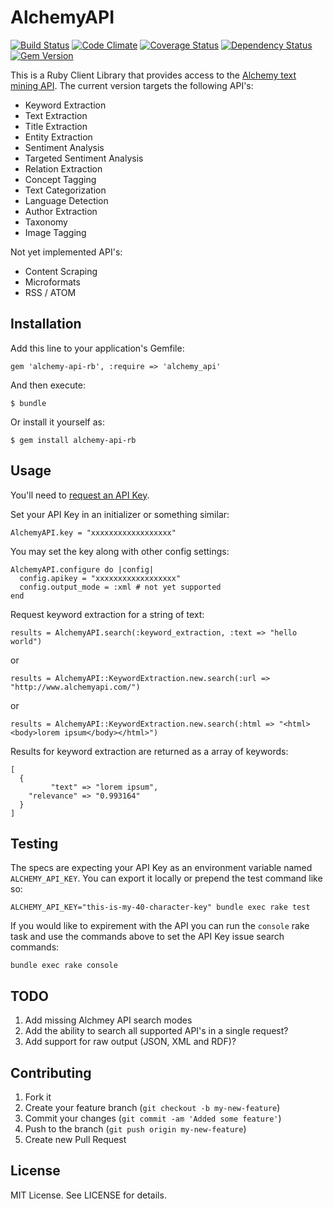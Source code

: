 # AlchemyAPI

[![Build Status](https://secure.travis-ci.org/technekes/alchemy-api-rb.png?branch=master)](http://travis-ci.org/technekes/alchemy-api-rb)
[![Code Climate](https://codeclimate.com/github/technekes/alchemy-api-rb.png)](https://codeclimate.com/github/technekes/alchemy-api-rb)
[![Coverage Status](https://img.shields.io/coveralls/technekes/alchemy-api-rb.svg)](https://coveralls.io/r/technekes/alchemy-api-rb)
[![Dependency Status](https://gemnasium.com/connexio-labs/omniauth-connexio.png)](https://gemnasium.com/connexio-labs/omniauth-connexio)
[![Gem Version](https://badge.fury.io/rb/alchemy-api-rb.png)](http://badge.fury.io/rb/alchemy-api-rb)

This is a Ruby Client Library that provides access to the [Alchemy text mining API](http://www.alchemyapi.com/). The current version targets the following API's:

* Keyword Extraction
* Text Extraction
* Title Extraction
* Entity Extraction
* Sentiment Analysis
* Targeted Sentiment Analysis
* Relation Extraction
* Concept Tagging
* Text Categorization
* Language Detection
* Author Extraction
* Taxonomy
* Image Tagging

Not yet implemented API's:

* Content Scraping
* Microformats
* RSS / ATOM

## Installation

Add this line to your application's Gemfile:

    gem 'alchemy-api-rb', :require => 'alchemy_api'

And then execute:

    $ bundle

Or install it yourself as:

    $ gem install alchemy-api-rb

## Usage

You'll need to [request an API Key](http://www.alchemyapi.com/api/register.html).

Set your API Key in an initializer or something similar:

    AlchemyAPI.key = "xxxxxxxxxxxxxxxxxx"

You may set the key along with other config settings:

    AlchemyAPI.configure do |config|
      config.apikey = "xxxxxxxxxxxxxxxxxx"
      config.output_mode = :xml # not yet supported
    end

Request keyword extraction for a string of text:

    results = AlchemyAPI.search(:keyword_extraction, :text => "hello world")

or

    results = AlchemyAPI::KeywordExtraction.new.search(:url => "http://www.alchemyapi.com/")

or

    results = AlchemyAPI::KeywordExtraction.new.search(:html => "<html><body>lorem ipsum</body></html>")

Results for keyword extraction are returned as a array of keywords:

    [
      {
             "text" => "lorem ipsum",
        "relevance" => "0.993164"
      }
    ]

## Testing

The specs are expecting your API Key as an environment variable named `ALCHEMY_API_KEY`. You can export it locally or prepend the test command like so:

    ALCHEMY_API_KEY="this-is-my-40-character-key" bundle exec rake test

If you would like to expirement with the API you can run the `console` rake task and use the commands above to set the API Key issue search commands:

    bundle exec rake console

## TODO

1. Add missing Alchmey API search modes
2. Add the ability to search all supported API's in a single request?
3. Add support for raw output (JSON, XML and RDF)?

## Contributing

1. Fork it
2. Create your feature branch (`git checkout -b my-new-feature`)
3. Commit your changes (`git commit -am 'Added some feature'`)
4. Push to the branch (`git push origin my-new-feature`)
5. Create new Pull Request

## License

MIT License. See LICENSE for details.
